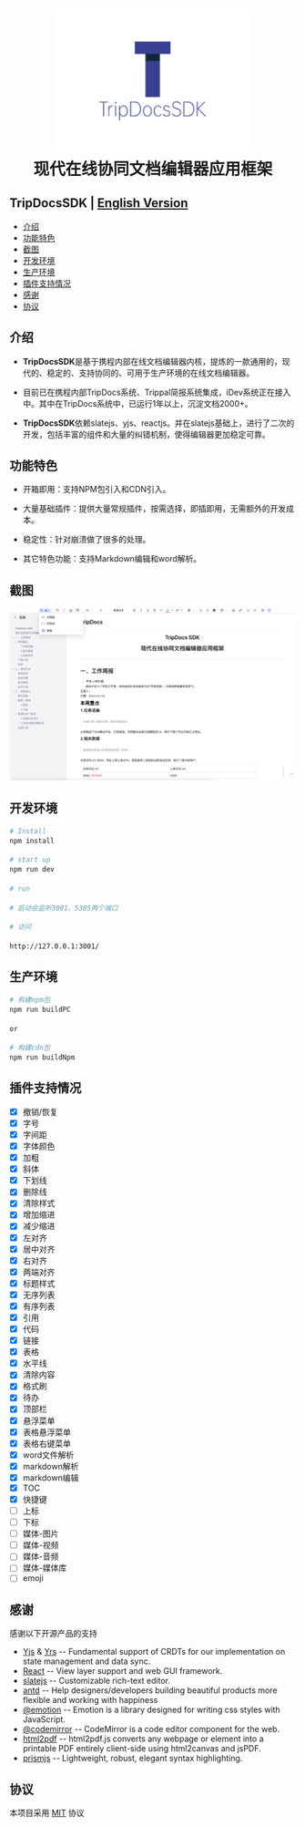 <div align="center">

<h1 style="border-bottom: none">
     <img width="350" src="tripdocslogo.png" alt="logo" /><br />
   现代在线协同文档编辑器应用框架
    <br>
</h1>

</div>


## TripDocsSDK | [English Version](readme_en.md)

<!-- MarkdownTOC -->

- [介绍](#介绍)
- [功能特色](#功能特色)
- [截图](#截图)
- [开发环境](#开发环境)
- [生产环境](#生产环境)
- [插件支持情况](#插件支持情况)
- [感谢](#感谢)
- [协议](#协议)

<!-- /MarkdownTOC -->

## 介绍

+ **TripDocsSDK**是基于携程内部在线文档编辑器内核，提炼的一款通用的，现代的、稳定的、支持协同的、可用于生产环境的在线文档编辑器。

+ 目前已在携程内部TripDocs系统、Trippal简报系统集成，iDev系统正在接入中。其中在TripDocs系统中，已运行1年以上，沉淀文档2000+。

+ **TripDocsSDK**依赖slatejs、yjs、reactjs。并在slatejs基础上，进行了二次的开发，包括丰富的组件和大量的纠错机制，使得编辑器更加稳定可靠。

## 功能特色

- 开箱即用：支持NPM包引入和CDN引入。

- 大量基础插件：提供大量常规插件，按需选择，即插即用，无需额外的开发成本。

- 稳定性：针对崩溃做了很多的处理。

- 其它特色功能：支持Markdown编辑和word解析。

## 截图
![截图](/tripdocs.png)

## 开发环境

```bash
# Install
npm install

# start up
npm run dev

# run 

# 启动会监听3001、5385两个端口

# 访问

http://127.0.0.1:3001/
```

## 生产环境

```bash
# 构建npm包
npm run buildPC 

or

# 构建cdn包
npm run buildNpm 
```


## 插件支持情况


- [x] 撤销/恢复
- [x] 字号
- [x] 字间距
- [x] 字体颜色
- [x] 加粗
- [x] 斜体
- [x] 下划线
- [x] 删除线
- [x] 清除样式
- [x] 增加缩进
- [x] 减少缩进
- [x] 左对齐
- [x] 居中对齐
- [x] 右对齐
- [x] 两端对齐
- [x] 标题样式
- [x] 无序列表
- [x] 有序列表
- [x] 引用
- [x] 代码
- [x] 链接
- [x] 表格
- [x] 水平线
- [x] 清除内容
- [x] 格式刷
- [x] 待办
- [x] 顶部栏
- [x] 悬浮菜单
- [x] 表格悬浮菜单
- [x] 表格右键菜单
- [x] word文件解析
- [x] markdown解析
- [x] markdown编辑
- [x] TOC
- [x] 快捷键
- [ ] 上标
- [ ] 下标
- [ ] 媒体-图片
- [ ] 媒体-视频
- [ ] 媒体-音频
- [ ] 媒体-媒体库
- [ ] emoji

## 感谢

感谢以下开源产品的支持

- [Yjs](https://github.com/yjs/yjs) & [Yrs](https://github.com/y-crdt/y-crdt) -- Fundamental support of CRDTs for our implementation on state management and data sync.
- [React](https://github.com/facebook/react) -- View layer support and web GUI framework.
- [slatejs](https://github.com/ianstormtaylor/slate) -- Customizable rich-text editor.
- [antd](https://ant.design/) -- Help designers/developers building beautiful products more flexible and working with happiness
- [@emotion](https://emotion.sh/docs/introduction) -- Emotion is a library designed for writing css styles with JavaScript.
- [@codemirror](https://codemirror.net/) -- CodeMirror is a code editor component for the web.
- [html2pdf](https://github.com/eKoopmans/html2pdf.js) -- html2pdf.js converts any webpage or element into a printable PDF entirely client-side using html2canvas and jsPDF.
- [prismjs](https://github.com/PrismJS/prism) -- Lightweight, robust, elegant syntax highlighting.

## 协议

本项目采用 [MIT](./License.md) 协议
